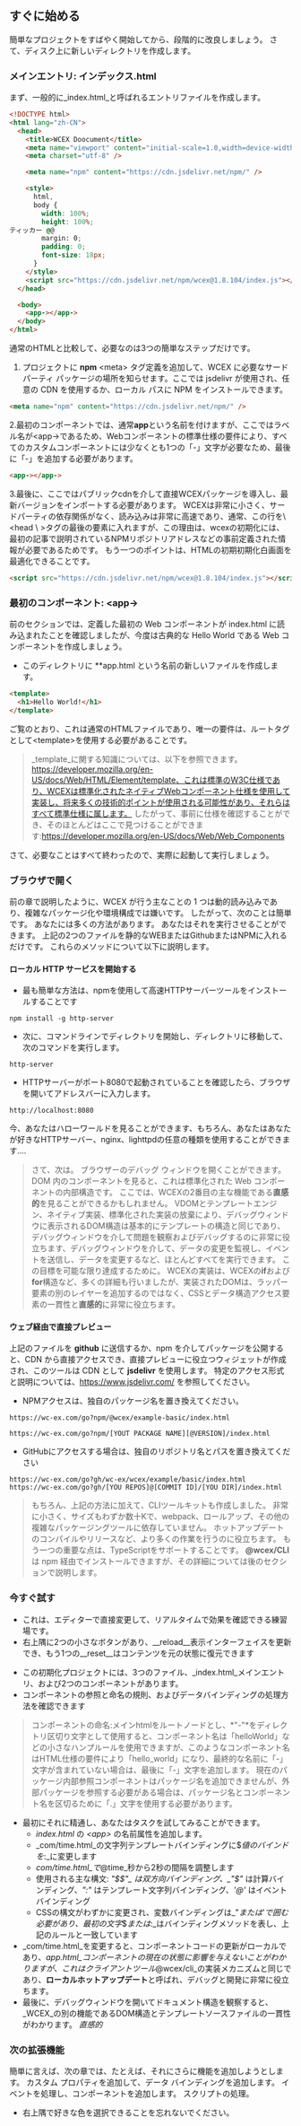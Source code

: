<!--DESC: {icon:{name:"sports_score",pkg:"mdi",type:"filled"},id:2} -->

## すぐに始める

簡単なプロジェクトをすばやく開始してから、段階的に改良しましょう。 さて、ディスク上に新しいディレクトリを作成します。

### メインエントリ: インデックス.html

まず、一般的に_index.html_と呼ばれるエントリファイルを作成します。

```html
<!DOCTYPE html>
<html lang="zh-CN">
  <head>
    <title>WCEX Doocument</title>
    <meta name="viewport" content="initial-scale=1.0,width=device-width" />
    <meta charset="utf-8" />

    <meta name="npm" content="https://cdn.jsdelivr.net/npm/" />

    <style>
      html,
      body {
        width: 100%;
        height: 100%;
ティッカー @@
        margin: 0;
        padding: 0;
        font-size: 18px;
      }
    </style>
    <script src="https://cdn.jsdelivr.net/npm/wcex@1.8.104/index.js"></script>
  </head>

  <body>
    <app-></app->
  </body>
</html>
```

通常のHTMLと比較して、必要なのは3つの簡単なステップだけです。

1. プロジェクトに **npm** \<meta\> タグ定義を追加して、WCEX に必要なサードパーティ パッケージの場所を知らせます。ここでは jsdelivr が使用され、任意の CDN を使用するか、ローカル パスに NPM をインストールできます。

```html
<meta name="npm" content="https://cdn.jsdelivr.net/npm/" />
```

2.最初のコンポーネントでは、通常**app**という名前を付けますが、ここではラベル名が\<app-\>であるため、Webコンポーネントの標準仕様の要件により、すべてのカスタムコンポーネントには少なくとも1つの「-」文字が必要なため、最後に「-」を追加する必要があります。

```html
<app-></app->
```

3.最後に、ここではパブリックcdnを介して直接WCEXパッケージを導入し、最新バージョンをインポートする必要があります。 WCEXは非常に小さく、サードパーティの依存関係がなく、読み込みは非常に高速であり、通常、この行を\ <head \ >タグの最後の要素に入れますが、この理由は、wcexの初期化には、最初の記事で説明されているNPMリポジトリアドレスなどの事前定義された情報が必要であるためです。 もう一つのポイントは、HTMLの初期初期化白画面を最適化できることです。

```html
<script src="https://cdn.jsdelivr.net/npm/wcex@1.8.104/index.js"></script>
```

### 最初のコンポーネント: **\<app-\>**

前のセクションでは、定義した最初の Web コンポーネントが index.html に読み込まれたことを確認しましたが、今度は古典的な Hello World である Web コンポーネントを作成しましょう。

- このディレクトリに **app.html という名前の新しいファイルを作成します。

```html
<template>
  <h1>Hello World!</h1>
</template>
```

ご覧のとおり、これは通常のHTMLファイルであり、唯一の要件は、ルートタグとして\<template\>を使用する必要があることです。

> _template_に関する知識については、以下を参照できます。 https://developer.mozilla.org/en-US/docs/Web/HTML/Element/template、これは標準のW3C仕様であり、WCEXは標準化されたネイティブWebコンポーネント仕様を使用して実装し、将来多くの技術的ポイントが使用される可能性があり、それらはすべて標準仕様に属します。 したがって、事前に仕様を確認することができ、そのほとんどはここで見つけることができます:https://developer.mozilla.org/en-US/docs/Web/Web_Components

さて、必要なことはすべて終わったので、実際に起動して実行しましょう。

### ブラウザで開く

前の章で説明したように、WCEX が行う主なことの 1 つは動的読み込みであり、複雑なパッケージ化や環境構成では嫌いです。 したがって、次のことは簡単です。 あなたには多くの方法があります。 あなたはそれを実行させることができます。 上記の2つのファイルを静的なWEBまたはGithubまたはNPMに入れるだけです。 これらのメソッドについて以下に説明します。

#### ローカル HTTP サービスを開始する

- 最も簡単な方法は、npmを使用して高速HTTPサーバーツールをインストールすることです

```shell
npm install -g http-server
```

- 次に、コマンドラインでディレクトリを開始し、ディレクトリに移動して、次のコマンドを実行します。

```shell
http-server
```

- HTTPサーバーがポート8080で起動されていることを確認したら、ブラウザを開いてアドレスバーに入力します。

```
http://localhost:8080
```

今、あなたはハローワールドを見ることができます、もちろん、あなたはあなたが好きなHTTPサーバー、nginx、lighttpdの任意の種類を使用することができます....

> さて、次は。 ブラウザーのデバッグ ウィンドウを開くことができます。 DOM 内のコンポーネントを見ると、これは標準化された Web コンポーネントの内部構造です。 ここでは、WCEXの2番目の主な機能である**直感的**を見ることができるかもしれません。 VDOMとテンプレートエンジン、ネイティブ実装、標準化された実装の放棄により、デバッグウィンドウに表示されるDOM構造は基本的にテンプレートの構造と同じであり、デバッグウィンドウを介して問題を観察およびデバッグするのに非常に役立ちます、デバッグウィンドウを介して、データの変更を監視し、イベントを送信し、データを変更するなど、ほとんどすべてを実行できます。 この目標を可能な限り達成するために。 WCEXの実装は、WCEXの**if**および**for**構造など、多くの詳細も行いましたが、実装されたDOMは、ラッパー要素の別のレイヤーを追加するのではなく、CSSとデータ構造アクセス要素の一貫性と**直感的**に非常に役立ちます。

#### ウェブ経由で直接プレビュー

上記のファイルを **github** に送信するか、npm を介してパッケージを公開すると、CDN から直接アクセスでき、直接プレビューに役立つウィジェットが作成され、このツールは CDN として **jsdelivr** を使用します。
特定のアクセス形式と説明については、https://www.jsdelivr.com/ を参照してください。

- NPMアクセスは、独自のパッケージ名を置き換えてください。

```
https://wc-ex.com/go?npm/@wcex/example-basic/index.html

https://wc-ex.com/go?npm/[YOUT PACKAGE NAME][@VERSION]/index.html

```

- GitHubにアクセスする場合は、独自のリポジトリ名とパスを置き換えてください

```
https://wc-ex.com/go?gh/wc-ex/wcex/example/basic/index.html
https://wc-ex.com/go?gh/[YOU REPOS]@[COMMIT ID]/[YOU DIR]/index.html
```

> もちろん、上記の方法に加えて、CLIツールキットも作成しました。 非常に小さく、サイズもわずか数十Kで、webpack、ロールアップ、その他の複雑なパッケージングツールに依存していません。 ホットアップデートのコンパイルやリリースなど、より多くの作業を行うのに役立ちます。 もう一つの重要な点は、TypeScriptをサポートすることです。 **@wcex/CLI** は npm 経由でインストールできますが、その詳細については後のセクションで説明します。

### 今すぐ試す
- これは、エディターで直接変更して、リアルタイムで効果を確認できる練習場です。
- 右上隅に2つの小さなボタンがあり、__reload__表示インターフェイスを更新でき、もう1つの__reset__はコンテンツを元の状態に復元できます

<div>
<wcex-doc.com-playground files="['first/index.html','first/app.html','first/com/time.html']"></wcex-doc.com-playground>
</div>

- この初期化プロジェクトには、3つのファイル、_index.html_メインエントリ、および2つのコンポーネントがあります。
- コンポーネントの参照と命名の規則、およびデータバインディングの処理方法を確認できます
> コンポーネントの命名:メインhtmlをルートノードとし、*"-"*をディレクトリ区切り文字として使用すると、コンポーネント名は「helloWorld」などの小さなハンプルールを使用できますが、このようなコンポーネント名はHTML仕様の要件により「hello_world」になり、最終的な名前に「-」文字が含まれていない場合は、最後に「-」文字を追加します。 現在のパッケージ内部参照コンポーネントはパッケージ名を追加できませんが、外部パッケージを参照する必要がある場合は、パッケージ名とコンポーネント名を区切るために「.」文字を使用する必要があります。  
- 最初にそれに精通し、あなたはタスクを試してみることができます。
  - _index.html_ の _\<app\>_ の名前属性を追加します。 
  - _com/time.html_の文字列テンプレートバインディングに$_値のバインドを_:_に変更します 
  - _com/time.html_で_@time_秒から2秒の間隔を調整します 
  - 使用される主な構文: _"$$"_ は双方向バインディング、_"$"_ は計算バインディング、_":"_ はテンプレート文字列バインディング、_'@'_ はイベントバインディング
  - CSSの構文がわずかに変更され、変数バインディングは_"_または_'_で囲む必要があり、最初の文字_$_または_:_はバインディングメソッドを表し、上記のルールと一致しています
- _com/time.html_を変更すると、コンポーネントコードの更新がローカルであり、_app.html_コンポーネントの現在の状態に影響を与えないことがわかりますが、これはクライアントツール_@wcex/cli_の実装メカニズムと同じであり、**ローカルホットアップデート**と呼ばれ、デバッグと開発に非常に役立ちます。
- 最後に、デバッグウィンドウを開いてドキュメント構造を観察すると、_WCEX_の別の機能であるDOM構造とテンプレートソースファイルの一貫性がわかります。 *直感的*


### 次の拡張機能

簡単に言えば、次の章では、たとえば、それにさらに機能を追加しようとします。 カスタム プロパティを追加して、データ バインディングを追加します。 イベントを処理し、コンポーネントを追加します。
スクリプトの処理。
- 右上隅で好きな色を選択できることを忘れないでください。

